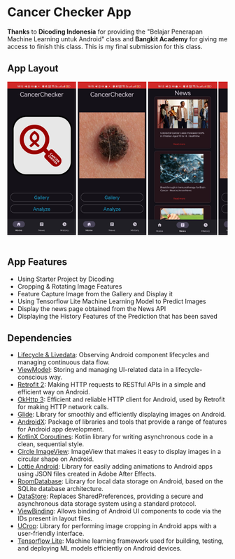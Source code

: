 # Cancer Checker App
**Thanks** to **Dicoding Indonesia** for providing the "Belajar Penerapan Machine Learning untuk Android" class and **Bangkit Academy** for giving me access to finish this class. This is my final submission for this class.<br>

## App Layout

<div style="overflow-x: auto; white-space: nowrap;">
    <img height="350em" src="image-readme/home1.jpg"/>
    <img height="350em" src="image-readme/home2.jpg"/>
    <img height="350em" src="image-readme/news1.jpg"/>
    <img height="350em" src="image-readme/home2.jpg"/>
    <img height="350em" src="image-readme/history1.jpg"/>
    <img height="350em" src="image-readme/history2.jpg"/>
</div>
<br>

## App Features
- Using Starter Project by Dicoding
- Cropping & Rotating Image Features
- Feature Capture Image from the Gallery and Display it
- Using Tensorflow Lite Machine Learning Model to Predict Images
- Display the news page obtained from the News API
- Displaying the History Features of the Prediction that has been saved<br>

## Dependencies
- [Lifecycle & Livedata](https://developer.android.com/jetpack/androidx/releases/lifecycle): Observing Android component lifecycles and managing continuous data flow.
- [ViewModel](https://developer.android.com/topic/libraries/architecture/viewmodel): Storing and managing UI-related data in a lifecycle-conscious way.
- [Retrofit 2](https://square.github.io/retrofit/): Making HTTP requests to RESTful APIs in a simple and efficient way on Android.
- [OkHttp 3](https://square.github.io/okhttp/): Efficient and reliable HTTP client for Android, used by Retrofit for making HTTP network calls.
- [Glide](https://github.com/bumptech/glide): Library for smoothly and efficiently displaying images on Android.
- [AndroidX](https://mvnrepository.com/artifact/androidx): Package of libraries and tools that provide a range of features for Android app development.
- [KotlinX Coroutines](https://developer.android.com/kotlin/coroutines): Kotlin library for writing asynchronous code in a clean, sequential style.
- [Circle ImageView](https://github.com/hdodenhof/CircleImageView): ImageView that makes it easy to display images in a circular shape on Android.
- [Lottie Android](https://github.com/airbnb/lottie-android): Library for easily adding animations to Android apps using JSON files created in Adobe After Effects.
- [RoomDatabase](https://developer.android.com/reference/android/arch/persistence/room/RoomDatabase): Library for local data storage on Android, based on the SQLite database architecture.
- [DataStore](https://developer.android.com/topic/libraries/architecture/datastore): Replaces SharedPreferences, providing a secure and asynchronous data storage system using a standard protocol.
- [ViewBinding](https://developer.android.com/topic/libraries/view-binding): Allows binding of Android UI components to code via the IDs present in layout files.
- [UCrop](https://github.com/Yalantis/uCrop): Library for performing image cropping in Android apps with a user-friendly interface.
- [Tensorflow Lite](https://central.sonatype.com/artifact/org.tensorflow/tensorflow-lite-task-vision): Machine learning framework used for building, testing, and deploying ML models efficiently on Android devices.

